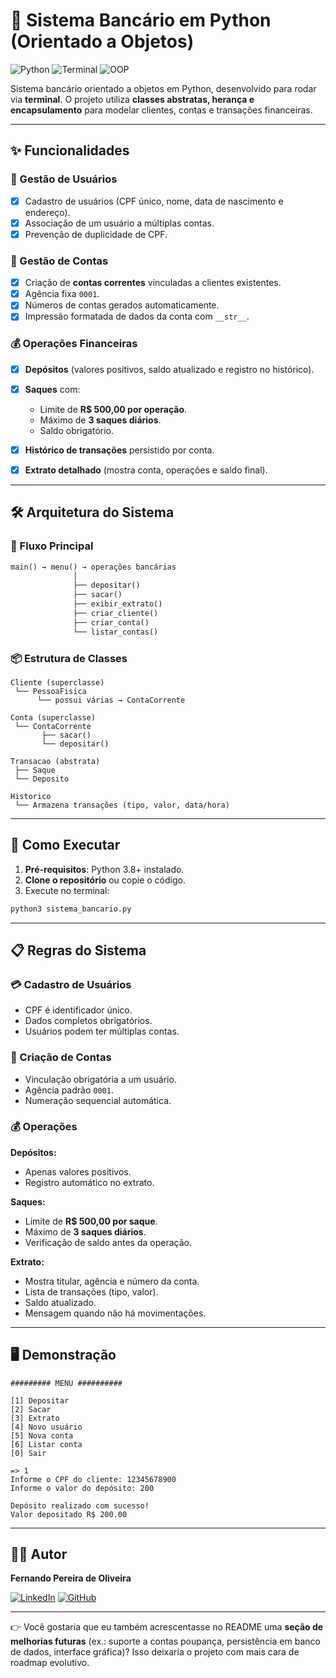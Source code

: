 # 🏦 Sistema Bancário em Python (Orientado a Objetos)

![Python](https://img.shields.io/badge/Python-3776AB?style=for-the-badge\&logo=python\&logoColor=white)
![Terminal](https://img.shields.io/badge/Terminal-4D4D4D?style=for-the-badge\&logo=windows-terminal\&logoColor=white)
![OOP](https://img.shields.io/badge/POO-999999?style=for-the-badge\&logo=python\&logoColor=white)

Sistema bancário orientado a objetos em Python, desenvolvido para rodar via **terminal**.
O projeto utiliza **classes abstratas, herança e encapsulamento** para modelar clientes, contas e transações financeiras.

---

## ✨ Funcionalidades

### 👥 Gestão de Usuários

* [x] Cadastro de usuários (CPF único, nome, data de nascimento e endereço).
* [x] Associação de um usuário a múltiplas contas.
* [x] Prevenção de duplicidade de CPF.

### 🏦 Gestão de Contas

* [x] Criação de **contas correntes** vinculadas a clientes existentes.
* [x] Agência fixa `0001`.
* [x] Números de contas gerados automaticamente.
* [x] Impressão formatada de dados da conta com `__str__`.

### 💰 Operações Financeiras

* [x] **Depósitos** (valores positivos, saldo atualizado e registro no histórico).
* [x] **Saques** com:

  * Limite de **R\$ 500,00 por operação**.
  * Máximo de **3 saques diários**.
  * Saldo obrigatório.
* [x] **Histórico de transações** persistido por conta.
* [x] **Extrato detalhado** (mostra conta, operações e saldo final).

---

## 🛠️ Arquitetura do Sistema

### 🔄 Fluxo Principal

```python
main() → menu() → operações bancárias
              │
              ├── depositar()
              ├── sacar()
              ├── exibir_extrato()
              ├── criar_cliente()
              ├── criar_conta()
              └── listar_contas()
```

### 📦 Estrutura de Classes

```plaintext
Cliente (superclasse)
 └── PessoaFisica
      └── possui várias → ContaCorrente

Conta (superclasse)
 └── ContaCorrente
       ├── sacar()
       └── depositar()

Transacao (abstrata)
 ├── Saque
 └── Deposito

Historico
 └── Armazena transações (tipo, valor, data/hora)
```

---

## 🚀 Como Executar

1. **Pré-requisitos**: Python 3.8+ instalado.
2. **Clone o repositório** ou copie o código.
3. Execute no terminal:

```bash
python3 sistema_bancario.py
```

---

## 📋 Regras do Sistema

### 💳 Cadastro de Usuários

* CPF é identificador único.
* Dados completos obrigatórios.
* Usuários podem ter múltiplas contas.

### 🏦 Criação de Contas

* Vinculação obrigatória a um usuário.
* Agência padrão `0001`.
* Numeração sequencial automática.

### 💰 Operações

**Depósitos:**

* Apenas valores positivos.
* Registro automático no extrato.

**Saques:**

* Limite de **R\$ 500,00 por saque**.
* Máximo de **3 saques diários**.
* Verificação de saldo antes da operação.

**Extrato:**

* Mostra titular, agência e número da conta.
* Lista de transações (tipo, valor).
* Saldo atualizado.
* Mensagem quando não há movimentações.

---

## 🖥️ Demonstração

```plaintext
######### MENU ##########

[1] Depositar
[2] Sacar
[3] Extrato
[4] Novo usuário
[5] Nova conta
[6] Listar conta
[0] Sair

=> 1
Informe o CPF do cliente: 12345678900
Informe o valor do depósito: 200

Depósito realizado com sucesso!
Valor depositado R$ 200.00
```

---

## 👨‍💻 Autor

**Fernando Pereira de Oliveira**

[![LinkedIn](https://img.shields.io/badge/LinkedIn-0077B5?style=for-the-badge\&logo=linkedin\&logoColor=white)](https://www.linkedin.com/in/fernando-oliveira-612963245/)
[![GitHub](https://img.shields.io/badge/GitHub-100000?style=for-the-badge\&logo=github\&logoColor=white)](https://github.com/oliveira-fp)

---

👉 Você gostaria que eu também acrescentasse no README uma **seção de melhorias futuras** (ex.: suporte a contas poupança, persistência em banco de dados, interface gráfica)? Isso deixaria o projeto com mais cara de roadmap evolutivo.

